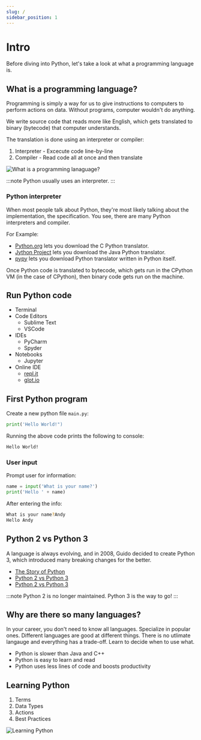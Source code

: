 ```yaml
---
slug: /
sidebar_position: 1
---
```


# Intro

Before diving into Python, let's take a look at what a programming language is.

## What is a programming language?

Programming is simply a way for us to give instructions to computers to perform actions on data.  Without programs, computer wouldn't do anything.

We write source code that reads more like English, which gets translated to binary (bytecode) that computer understands.

The translation is done using an interpreter or compiler:
1. Interpreter - Excecute code line-by-line
2. Compiler - Read code all at once and then translate

![What is a programming lanaguage?](/img/tutorial/intro-01.png)

:::note
Python usually uses an interpreter.
:::

### Python interpreter
When most people talk about Python, they're most likely talking about the implementation, the specification.  You see, there are many Python interpreters and compiler.

For Example:
- [Python.org](https://www.python.org/) lets you download the C Python translator.
- [Jython Project](https://www.jython.org) lets you download the Java Python translator.
- [pypy](https://pypy.org) lets you download Python translator written in Python itself.

Once Python code is translated to bytecode, which gets run in the CPython VM (in the case of CPython), then binary code gets run on the machine.

## Run Python code

- Terminal
- Code Editors
  - Sublime Text
  - VSCode
- IDEs
  - PyCharm
  - Spyder
- Notebooks
  - Jupyter
- Online IDE
  - [repl.it](https://repl.it)
  - [glot.io](https://glot.io)

## First Python program

Create a new python file `main.py`:
```python title='main.py'
print('Hello World!")
```
Running the above code prints the following to console:
```bash
Hello World!
```

### User input

Prompt user for information:
```python title='main.py'
name = input('What is your name?')
print('Hello ' + name)
```
After entering the info:
```bash
What is your name?Andy
Hello Andy
```

## Python 2 vs Python 3

A language is always evolving, and in 2008, Guido decided to create Python 3, which introduced many breaking changes for the better.

- [The Story of Python](https://youtube.com/watch?v=J0Aq44Pze-w)
- [Python 2 vs Python 3](https://sebastianraschka.com/Articles/2014_python_2_3_key_diff.html)
- [Python 2 vs Python 3](https://www.geeksforgeeks.org/important-differences-between-python-2-x-and-python-3-x-with-examples/)

:::note
Python 2 is no longer maintained.  Python 3 is the way to go!
:::

## Why are there so many languages?

In your career, you don't need to know all languages.  Specialize in popular ones.  Different languages are good at different things.  There is no utlimate langauge and everything has a trade-off.  Learn to decide when to use what.

- Python is slower than Java and C++
- Python is easy to learn and read
- Python uses less lines of code and boosts productivity

## Learning Python

1. Terms
2. Data Types
3. Actions
4. Best Practices

![Learning Python](/img/tutorial/intro-03.png)